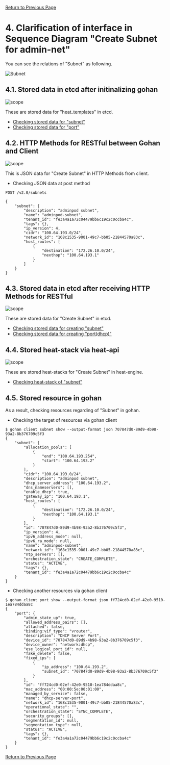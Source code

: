 [Return to Previous Page](00_load_balancer.md)

# 4. Clarification of interface in Sequence Diagram "Create Subnet for admin-net"
You can see the relations of "Subnet" as following.

![Subnet](resource/gohan_investigate_for_loadbalancer.005.png)



## 4.1. Stored data in etcd after initinalizing gohan

![scope](../images/ESI_Sequence_diagram.002.png)

These are stored data for "heat_templates" in etcd.

* [Checking stored data for "subnet"](../heat_template/subnet.md)
* [Checking stored data for "port"](../heat_template/port.md)



## 4.2. HTTP Methods for RESTful between Gohan and Client

![scope](../images/ESI_Sequence_diagram.003.png)

This is JSON data for "Create Subnet" in HTTP Methods from client.

* Checking JSON data at post method
```
POST /v2.0/subnets
```
```
{
    "subnet": {
        "description": "adminpod subnet",
        "name": "adminpod-subnet",
        "tenant_id": "fe3a4a1a72c04479bb6c19c2c0ccba4c",
        "tags": {},
        "ip_version": 4,
        "cidr": "100.64.193.0/24",
        "network_id": "168c1535-9001-49c7-bb05-21844570a83c",
        "host_routes": [
            {
                "destination": "172.26.10.0/24",
                "nexthop": "100.64.193.1"
            }
        ]
    }
}
```



## 4.3. Stored data in etcd after receiving HTTP Methods for RESTful

![scope](../images/ESI_Sequence_diagram.004.png)

These are stored data for "Create Subnet" in etcd.

* [Checking stored data for creating "subnet"](stored_in_etcd/CreateSubnet2_01.md)
* [Checking stored data for creating "port(dhcp)"](stored_in_etcd/CreateSubnet2_02.md)



## 4.4. Stored heat-stack via heat-api

![scope](../images/ESI_Sequence_diagram.005.png)

These are stored heat-stacks for "Create Subnet" in heat-engine.

* [Checking heat-stack of "subnet"](heat-stack/CreateSubnet2_01.md)



## 4.5. Stored resource in gohan
As a result, checking resources regarding of "Subnet" in gohan.

* Checking the target of resources via gohan client
```
$ gohan client subnet show --output-format json 707847d0-89d9-4b98-93a2-8b376709c5f3
{
    "subnet": {
        "allocation_pools": [
            {
                "end": "100.64.193.254",
                "start": "100.64.193.2"
            }
        ],
        "cidr": "100.64.193.0/24",
        "description": "adminpod subnet",
        "dhcp_server_address": "100.64.193.2",
        "dns_nameservers": [],
        "enable_dhcp": true,
        "gateway_ip": "100.64.193.1",
        "host_routes": [
            {
                "destination": "172.26.10.0/24",
                "nexthop": "100.64.193.1"
            }
        ],
        "id": "707847d0-89d9-4b98-93a2-8b376709c5f3",
        "ip_version": 4,
        "ipv6_address_mode": null,
        "ipv6_ra_mode": null,
        "name": "adminpod-subnet",
        "network_id": "168c1535-9001-49c7-bb05-21844570a83c",
        "ntp_servers": [],
        "orchestration_state": "CREATE_COMPLETE",
        "status": "ACTIVE",
        "tags": {},
        "tenant_id": "fe3a4a1a72c04479bb6c19c2c0ccba4c"
    }
}
```
* Checking another resources via gohan client
```
$ gohan client port show --output-format json ff724cd0-02ef-42e0-9510-1ea784ddaa8c
{
    "port": {
        "admin_state_up": true,
        "allowed_address_pairs": [],
        "attached": false,
        "binding:vif_type": "vrouter",
        "description": "DHCP Server Port",
        "device_id": "707847d0-89d9-4b98-93a2-8b376709c5f3",
        "device_owner": "network:dhcp",
        "ese_logical_port_id": null,
        "fake_delete": false,
        "fixed_ips": [
            {
                "ip_address": "100.64.193.2",
                "subnet_id": "707847d0-89d9-4b98-93a2-8b376709c5f3"
            }
        ],
        "id": "ff724cd0-02ef-42e0-9510-1ea784ddaa8c",
        "mac_address": "00:00:5e:00:01:00",
        "managed_by_service": false,
        "name": "dhcp-server-port",
        "network_id": "168c1535-9001-49c7-bb05-21844570a83c",
        "operational_state": "",
        "orchestration_state": "SYNC_COMPLETE",
        "security_groups": [],
        "segmentation_id": null,
        "segmentation_type": null,
        "status": "ACTIVE",
        "tags": {},
        "tenant_id": "fe3a4a1a72c04479bb6c19c2c0ccba4c"
    }
}
```

[Return to Previous Page](00_load_balancer.md)

